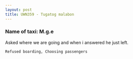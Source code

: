 ```yaml
---
layout: post
title: UWN359 - Tugatog malabon
---
```


### Name of taxi: M.g.e

Asked where we are going and when i answered he just left.

```Refused boarding, Choosing passengers```
